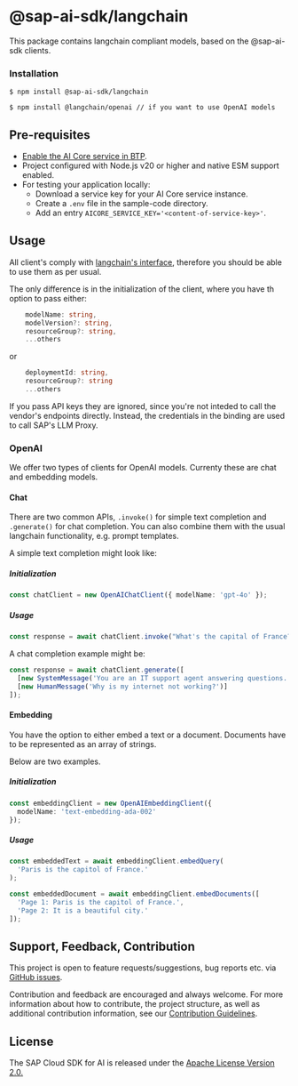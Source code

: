 # @sap-ai-sdk/langchain

This package contains langchain compliant models, based on the @sap-ai-sdk clients.

### Installation

```
$ npm install @sap-ai-sdk/langchain

$ npm install @langchain/openai // if you want to use OpenAI models
```

## Pre-requisites

- [Enable the AI Core service in BTP](https://help.sap.com/docs/sap-ai-core/sap-ai-core-service-guide/initial-setup).
- Project configured with Node.js v20 or higher and native ESM support enabled.
- For testing your application locally:
  - Download a service key for your AI Core service instance.
  - Create a `.env` file in the sample-code directory.
  - Add an entry `AICORE_SERVICE_KEY='<content-of-service-key>'`.

## Usage

All client's comply with [langchain's interface](https://python.langchain.com/v0.2/api_reference/openai/chat_models/langchain_openai.chat_models.azure.AzureChatOpenAI.html#langchain_openai.chat_models.azure.AzureChatOpenAI), therefore you should be able to use them as per usual.

The only difference is in the initialization of the client, where you have th option to pass either:

```ts
    modelName: string,
    modelVersion?: string,
    resourceGroup?: string,
    ...others
```

or

```ts
    deploymentId: string,
    resourceGroup?: string
    ...others
```

If you pass API keys they are ignored, since you're not inteded to call the vendor's endpoints directly.
Instead, the credentials in the binding are used to call SAP's LLM Proxy.

### OpenAI

We offer two types of clients for OpenAI models.
Currenty these are chat and embedding models.

#### Chat

There are two common APIs, `.invoke()` for simple text completion and `.generate()` for chat completion.
You can also combine them with the usual langchain functionality, e.g. prompt templates.

A simple text completion might look like:

##### Initialization

```ts
const chatClient = new OpenAIChatClient({ modelName: 'gpt-4o' });
```

##### Usage

```ts
const response = await chatClient.invoke("What's the capital of France?'");
```

A chat completion example might be:

```ts
const response = await chatClient.generate([
  [new SystemMessage('You are an IT support agent answering questions.')],
  [new HumanMessage('Why is my internet not working?')]
]);
```

#### Embedding

You have the option to either embed a text or a document.
Documents have to be represented as an array of strings.

Below are two examples.

##### Initialization

```ts
const embeddingClient = new OpenAIEmbeddingClient({
  modelName: 'text-embedding-ada-002'
});
```

##### Usage

```ts
const embeddedText = await embeddingClient.embedQuery(
  'Paris is the capitol of France.'
);
```

```ts
const embeddedDocument = await embeddingClient.embedDocuments([
  'Page 1: Paris is the capitol of France.',
  'Page 2: It is a beautiful city.'
]);
```

## Support, Feedback, Contribution

This project is open to feature requests/suggestions, bug reports etc. via [GitHub issues](https://github.com/SAP/ai-sdk-js/issues).

Contribution and feedback are encouraged and always welcome. For more information about how to contribute, the project structure, as well as additional contribution information, see our [Contribution Guidelines](https://github.com/SAP/ai-sdk-js/blob/main/CONTRIBUTING.md).

## License

The SAP Cloud SDK for AI is released under the [Apache License Version 2.0.](http://www.apache.org/licenses/)
